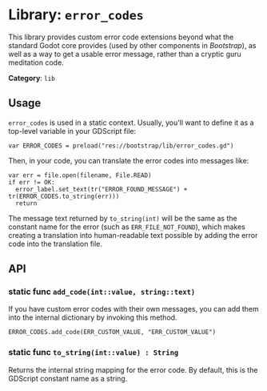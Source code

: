 # Library: `error_codes`

This library provides custom error code extensions beyond what the standard
Godot core provides (used by other components in *Bootstrap*), as well as
a way to get a usable error message, rather than a cryptic guru meditation
code.

**Category**: `lib`

## Usage

`error_codes` is used in a static context.  Usually, you'll want to define 
it as a top-level variable in your GDScript file:

```
var ERROR_CODES = preload("res://bootstrap/lib/error_codes.gd")
```

Then, in your code, you can translate the error codes into messages like:

```
var err = file.open(filename, File.READ)
if err != OK:
  error_label.set_text(tr("ERROR_FOUND_MESSAGE") + tr(ERROR_CODES.to_string(err)))
  return
```

The message text returned by `to_string(int)` will be the same as the constant
name for the error (such as `ERR_FILE_NOT_FOUND`), which makes creating a
translation into human-readable text possible by adding the error code into
the translation file.


## API

### static func `add_code(int::value, string::text)`

If you have custom error codes with their own messages, you can add them into
the internal dictionary by invoking this method.

```
ERROR_CODES.add_code(ERR_CUSTOM_VALUE, "ERR_CUSTOM_VALUE")
```


### static func `to_string(int::value) : String`

Returns the internal string mapping for the error code.  By default, this is
the GDScript constant name as a string.

